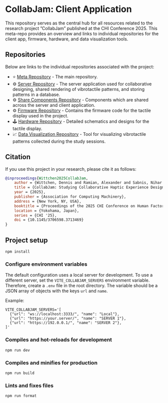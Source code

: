 # CollabJam: Client Application

This repository serves as the central hub for all resources related to the research project ”CollabJam” published at the CHI Conference 2025. This meta-repo provides an overview and links to individual repositories for the client app, firmware, hardware, and data visualization tools.


## Repositories

Below are links to the individual repositories associated with the project:

- ⭐️ [Meta Repository](https://github.com/TactileVision/CollabJam) - The main repository.
- ⚙️ [Server Repository](https://github.com/TactileVision/CollabJam-Server) - The server application used for collaborative designing, shared rendering of vibrotactile patterns, and storing patterns in a database.
- ⚙️ [Share Components Repository](https://github.com/TactileVision/CollabJam-Shared) - Components which are shared across the server and client application.
- ⚙️ [Firmware Repository](https://github.com/TactileVision/CollabJam-Firmware) - Contains the firmware code for the tactile display used in the project.
- 🕹️ [Hardware Repository](https://github.com/TactileVision/CollabJam-PCB) - Detailed schematics and designs for the tactile display.
- 📈 [Data Visualization Repository](https://github.com/TactileVision/CollabJam-Tacton-Table-Tool) - Tool for visualizing vibrotactile patterns collected during the study sessions.


## Citation

If you use this project in your research, please cite it as follows:

```bibtex
@inproceedings{Wittchen2025CollabJam,
    author = {Wittchen, Dennis and Ramian, Alexander and Sabnis, Nihar and Chlebowski, Christopher and Böhme, Richard and Freitag, Georg and Fruchard, Bruno and Degraen, Donald},
    title = {CollabJam: Studying Collaborative Haptic Experience Design for On-Body Vibrotactile Patterns},
    year = {2025},
    publisher = {Association for Computing Machinery},
    address = {New York, NY, USA},
    booktitle = {Proceedings of the 2025 CHI Conference on Human Factors in Computing Systems},
    location = {Yokohama, Japan},
    series = {CHI '25},
    doi = {10.1145/3706598.3713469}
}
```



## Project setup

```
npm install
```

### Configure environment variables

The default configuration uses a local server for development. To use a different server, set the `VITE_COLLABJAM_SERVERS` environment variable. Therefore, create a `.env` file in the root directory. The variable should be a JSON array of objects with the keys `url` and `name`.

Example:
```
VITE_COLLABJAM_SERVERS='[
  {"url": "ws://localhost:3333/", "name": "Local"},
  {"url": "https://your.server/", "name": "SERVER 1"},
  {"url": "https://192.0.0.1/", "name": "SERVER 2"},
]'
```


### Compiles and hot-reloads for development

```
npm run dev
```

### Compiles and minifies for production

```
npm run build
```

### Lints and fixes files

```
npm run format
```
